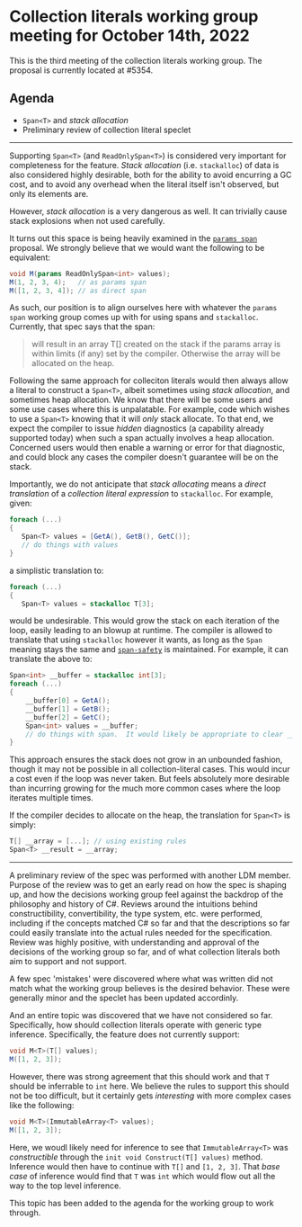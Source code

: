 # Collection literals working group meeting for October 14th, 2022

This is the third meeting of the collection literals working group. The proposal is currently located at #5354.

## Agenda

* `Span<T>` and *stack allocation*
* Preliminary review of collection literal speclet

---

Supporting `Span<T>` (and `ReadOnlySpan<T>`) is considered very important for completeness for the feature.  *Stack allocation* (i.e. `stackalloc`) of data is also considered highly desirable, both for the ability to avoid encurring a GC cost, and to avoid any overhead when the literal itself isn't observed, but only its elements are.

However, *stack allocation* is a very dangerous as well.  It can trivially cause stack explosions when not used carefully.

It turns out this space is being heavily examined in the [`params span`](https://github.com/dotnet/csharplang/blob/main/proposals/params-span.md) proposal.  We strongly believe that we would want the following to be equivalent:

```c#
void M(params ReadOnlySpan<int> values);
M(1, 2, 3, 4);   // as params span
M([1, 2, 3, 4]); // as direct span
```

As such, our position is to align ourselves here with whatever the `params span` working group comes up with for using spans and `stackalloc`.  Currently, that spec says that the span:

> will result in an array T[] created on the stack if the params array is within limits (if any) set by the compiler. Otherwise the array will be allocated on the heap.

Following the same approach for colleciton literals would then always allow a literal to construct a `Span<T>`, albeit sometimes using *stack allocation*, and sometimes heap allocation.  We know that there will be some users and some use cases where this is unpalatable.  For example, code which wishes to use a `Span<T>` knowing that it will *only* stack allocate.  To that end, we expect the compiler to issue *hidden* diagnostics (a capability already supported today) when such a span actually involves a heap allocation.  Concerned users would then enable a warning or error for that diagnostic, and could block any cases the compiler doesn't guarantee will be on the stack.

Importantly, we do not anticipate that *stack allocating* means a *direct translation* of a *collection literal expression* to `stackalloc`.  For example, given:

```c#
foreach (...)
{
   Span<T> values = [GetA(), GetB(), GetC()];
   // do things with values
}
```

a simplistic translation to:

```c#
foreach (...)
{
   Span<T> values = stackalloc T[3];
```

would be undesirable.  This would grow the stack on each iteration of the loop, easily leading to an blowup at runtime.  The compiler is allowed to translate that using `stackalloc` however it wants, as long as the `Span` meaning stays the same and [`span-safety`](https://github.com/dotnet/csharplang/blob/main/proposals/csharp-7.2/span-safety.md) is maintained.  For example, it can translate the above to:

```c#
Span<int> __buffer = stackalloc int[3];
foreach (...)
{
    __buffer[0] = GetA();
    __buffer[1] = GetB();
    __buffer[2] = GetC();
    Span<int> values = __buffer;
    // do things with span.  It would likely be appropriate to clear __buffer when the scope ends.
}
```

This approach ensures the stack does not grow in an unbounded fashion, though it may not be possible in all collection-literal cases.  This would incur a cost even if the loop was never taken.  But feels absolutely more desirable than incurring growing for the much more common cases where the loop iterates multiple times.

If the compiler decides to allocate on the heap, the translation for `Span<T>` is simply:

```c#
T[] __array = [...]; // using existing rules
Span<T> __result = __array;
```

---

A preliminary review of the spec was performed with another LDM member.  Purpose of the review was to get an early read on how the spec is shaping up, and how the decisions working group feel against the backdrop of the philosophy and history of C#.  Reviews around the intuitions behind constructibility, convertibility, the type system, etc. were performed, including if the concepts matched C# so far and that the descriptions so far could easily translate into the actual rules needed for the specification.  Review was highly positive, with understanding and approval of the decisions of the working group so far, and of what collection literals both aim to support and not support.

A few spec 'mistakes' were discovered where what was written did not match what the working group believes is the desired behavior.  These were generally minor and the speclet has been updated accordinly.

And an entire topic was discovered that we have not considered so far.  Specifically, how should collection literals operate with generic type inference.  Specifically, the feature does not currently support:

```c#
void M<T>(T[] values);
M([1, 2, 3]);
```

However, there was strong agreement that this should work and that `T` should be inferrable to `int` here.  We believe the rules to support this should not be too difficult, but it certainly gets *interesting* with more complex cases like the following:

```c#
void M<T>(ImmutableArray<T> values);
M([1, 2, 3]);
```

Here, we woudl likely need for inference to see that `ImmutableArray<T>` was *constructible* through the `init void Construct(T[] values)` method.  Inference would then have to continue with `T[]` and `[1, 2, 3]`.  That *base case* of inference would find that `T` was `int` which would flow out all the way to the top level inference.

This topic has been added to the agenda for the working group to work through.
